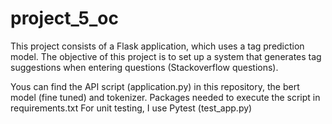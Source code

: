 # project_5_oc
This project consists of a Flask application, which uses a tag prediction model. 
The objective of this project is to set up a system that generates tag suggestions when entering questions (Stackoverflow questions).

Yous can find the API script (application.py) in this repository, the bert model (fine tuned) and tokenizer.
Packages needed to execute the script in requirements.txt
For unit testing, I use Pytest (test_app.py)
